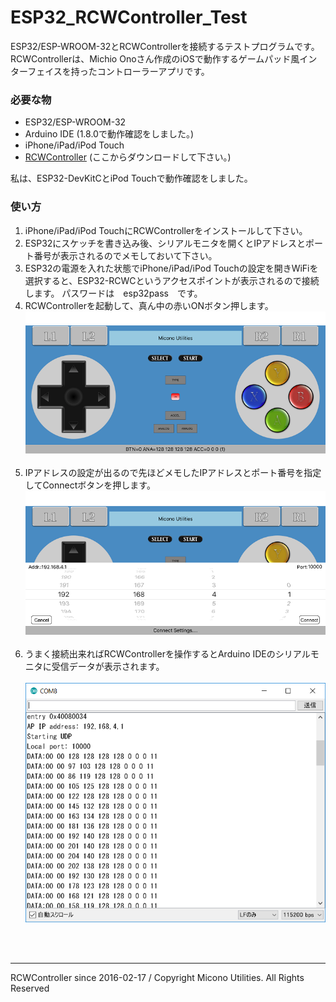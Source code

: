 # ESP32_RCWController_Test


ESP32/ESP-WROOM-32とRCWControllerを接続するテストプログラムです。<br>
RCWControllerは、Michio Onoさん作成のiOSで動作するゲームパッド風インターフェイスを持ったコントローラーアプリです。

### 必要な物 ###
* ESP32/ESP-WROOM-32<br>
* Arduino IDE (1.8.0で動作確認をしました。)<br>
* iPhone/iPad/iPod Touch
* [RCWController](http://rcwcontroller.micutil.com "Title") (ここからダウンロードして下さい。)

私は、ESP32-DevKitCとiPod Touchで動作確認をしました。

### 使い方 ###
 1. iPhone/iPad/iPod TouchにRCWControllerをインストールして下さい。
 2. ESP32にスケッチを書き込み後、シリアルモニタを開くとIPアドレスとポート番号が表示されるのでメモしておいて下さい。
 3. ESP32の電源を入れた状態でiPhone/iPad/iPod Touchの設定を開きWiFiを選択すると、ESP32-RCWCというアクセスポイントが表示されるので接続します。
パスワードは　esp32pass　です。<br>
 4. RCWControllerを起動して、真ん中の赤いONボタン押します。<br>
![画像1](images/RCWController1.png)<br><br>
 5. IPアドレスの設定が出るので先ほどメモしたIPアドレスとポート番号を指定してConnectボタンを押します。<br>
![画像2](images/RCWController2.png)<br><br>
 6. うまく接続出来ればRCWControllerを操作するとArduino IDEのシリアルモニタに受信データが表示されます。<br><br>
![画像3](images/RCWController3.png)<br><br>
<br>

---
RCWController since 2016-02-17 / Copyright Micono Utilities. All Rights Reserved
